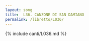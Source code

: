 ```yaml
---
layout: song
title:  L36. CANZONE DI SAN DAMIANO
permalink: /libretto/L036/
---
```

{% include canti/L036.md %}   
